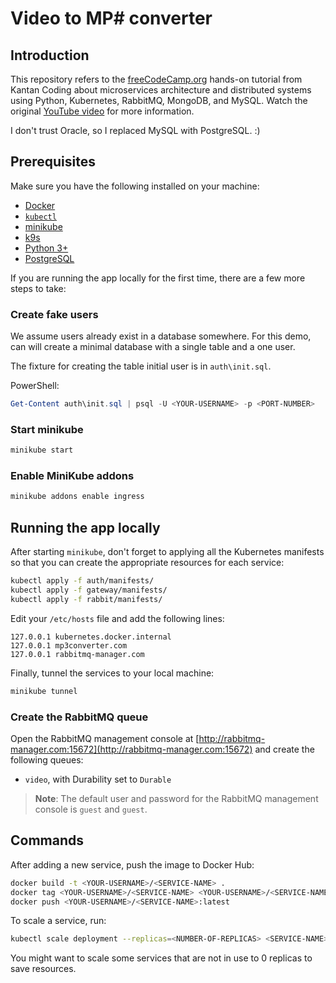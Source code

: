 # Video to MP# converter

## Introduction

This repository refers to the [freeCodeCamp.org](https://www.freecodecamp.org/) hands-on tutorial from Kantan Coding about microservices architecture and distributed systems using Python, Kubernetes, RabbitMQ, MongoDB, and MySQL. Watch the original [YouTube video](https://www.youtube.com/watch?v=hmkF77F9TLw) for more information.

I don't trust Oracle, so I replaced MySQL with PostgreSQL. :)

## Prerequisites

Make sure you have the following installed on your machine:

- [Docker](https://www.docker.com/)
- [`kubectl`](https://kubernetes.io/docs/tasks/tools/install-kubectl/)
- [minikube](https://minikube.sigs.k8s.io/docs/start/)
- [k9s](https://k9scli.io/topics/install/)
- [Python 3+](https://www.python.org/downloads/)
- [PostgreSQL](https://www.postgresql.org/download/)

If you are running the app locally for the first time, there are a few more steps to take:

### Create fake users

We assume users already exist in a database somewhere. For this demo, can will create a minimal database with a single table and a one user.

The fixture for creating the table initial user is in `auth\init.sql`.

PowerShell:

```powershell
Get-Content auth\init.sql | psql -U <YOUR-USERNAME> -p <PORT-NUMBER>
```

### Start minikube

```bash
minikube start
```

### Enable MiniKube addons

```bash
minikube addons enable ingress
```

## Running the app locally

After starting `minikube`, don't forget to applying all the Kubernetes manifests so that you can create the appropriate resources for each service:

```bash
kubectl apply -f auth/manifests/
kubectl apply -f gateway/manifests/
kubectl apply -f rabbit/manifests/
```

Edit your `/etc/hosts` file and add the following lines:

```hosts
127.0.0.1 kubernetes.docker.internal
127.0.0.1 mp3converter.com
127.0.0.1 rabbitmq-manager.com
```

Finally, tunnel the services to your local machine:

```bash
minikube tunnel
```

### Create the RabbitMQ queue

Open the RabbitMQ management console at [http://rabbitmq-manager.com:15672](http://rabbitmq-manager.com:15672) and create the following queues:

- `video`, with Durability set to `Durable`

> **Note**: The default user and password for the RabbitMQ management console is `guest` and `guest`.

## Commands

After adding a new service, push the image to Docker Hub:

```bash
docker build -t <YOUR-USERNAME>/<SERVICE-NAME> .
docker tag <YOUR-USERNAME>/<SERVICE-NAME> <YOUR-USERNAME>/<SERVICE-NAME>:latest
docker push <YOUR-USERNAME>/<SERVICE-NAME>:latest
```

To scale a service, run:

```bash
kubectl scale deployment --replicas=<NUMBER-OF-REPLICAS> <SERVICE-NAME> 
```

You might want to scale some services that are not in use to 0 replicas to save resources.
